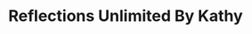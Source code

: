 ---
title: "Reflections Unlimited By Kathy"
url: /elmira/reflections-unlimited-by-kathy/
shop: Kosmetik
---